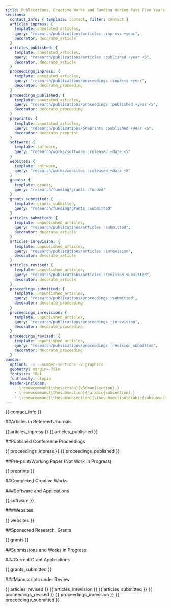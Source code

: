 ```yaml
---
title: Publications, Creative Works and Funding during Past Five Years
sections:
  contact_info: { template: contact, filter: contact }
  articles_inpress: {
    template: annotated_articles,
    query: "research/publications/articles :inpress +year",
    decorator: decorate_article
  }
  articles_published: {
    template: annotated_articles,
    query: "research/publications/articles :published +year <5",
    decorator: decorate_article
  }  
  proceedings_inpress: {
    template: annotated_articles,
    query: "research/publications/proceedings :inpress +year",
    decorator: decorate_proceeding
  }
  proceedings_published: {
    template: annotated_articles,
    query: "research/publications/proceedings :published +year <5",
    decorator: decorate_proceeding
  }
  preprints: {
    template: annotated_articles,
    query: "research/publications/preprints :published +year <5",
    decorator: decorate_preprint
  }
  software: {
    template: software,
    query: "research/works/software :released +date <5"
  }
  websites: {
    template: software,
    query: "research/works/websites :released +date <5"
  }
  grants: {
    template: grants,
    query: "research/funding/grants :funded"
  }
  grants_submitted: {
    template: grants_submitted,
    query: "research/funding/grants :submitted"
  }
  articles_submitted: {
    template: unpublished_articles,
    query: "research/publications/articles :submitted",
    decorator: decorate_article
  }
  articles_inrevision: {
    template: unpublished_articles,
    query: "research/publications/articles :inrevision",
    decorator: decorate_article
  }
  articles_revised: {
    template: unpublished_articles,
    query: "research/publications/articles :revision_submitted",
    decorator: decorate_article
  }
  proceedings_submitted: {
    template: unpublished_articles,
    query: "research/publications/proceedings :submitted",
    decorator: decorate_proceeding
  }
  proceedings_inrevision: {
    template: unpublished_articles,
    query: "research/publications/proceedings :inrevision",
    decorator: decorate_proceeding
  }
  proceedings_revised: {
    template: unpublished_articles,
    query: "research/publications/proceedings :revision_submitted",
    decorator: decorate_proceeding
  }
pandoc:
  options: -s --number-sections -V graphics
  geometry: margin=.75in
  fontsize: 10pt
  fontfamily: utopia
  header-includes:
    - \renewcommand{\thesection}{\Roman{section}.}
    - \renewcommand{\thesubsection}{\arabic{subsection}.}
    - \renewcommand{\thesubsubsection}{\thesubsection\arabic{subsubsection}.}
---
```


{{ contact_info }}

##Articles in Refereed Journals

{{ articles_inpress }}
{{ articles_published }}

##Published Conference Proceedings

{{ proceedings_inpress }}
{{ proceedings_published }}

##Pre-print/Working Paper (Not Work in Progress)

{{ preprints }}

##Completed Creative Works

###Software and Applications

{{ software }}

###Websites

{{ websites }}

##Sponsored Research, Grants

{{ grants }}

##Submissions and Works in Progress

###Current Grant Applications

{{ grants_submitted }}

###Manuscripts under Review

{{ articles_revised }}
{{ articles_inrevision }}
{{ articles_submitted }}
{{ proceedings_revised }}
{{ proceedings_inrevision }}
{{ proceedings_submitted }}
